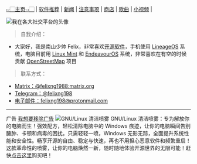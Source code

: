 [👉🏻主页👈🏻](./) | [软件推荐](./software) | [新闻](./news) |
[注意事项](./notes) | [商店](./shop) | [歌曲](./songs) | [小视频](./videos) |

![我在各大社交平台的头像](https://picabstract-preview-ftn.weiyun.com/ftn_pic_abs_v3/6537413e114d3f5d43b3dd8afed3d1a98459ae42639f98667a41511c52ef437b27955106849e8fcf508ed6db87777aa7?pictype=scale&from=30111&version=3.3.3.3&fname=%E5%8D%97%E5%B1%B1%E5%B0%91%E5%B8%85Felix.jpg&size=1024)

> 自我介绍：
- 大家好，我是南山少帅 Felix，非常喜欢[开源软件](https://zh.m.wikipedia.org/wiki/%E5%BC%80%E6%BA%90%E8%BD%AF%E4%BB%B6)，手机使用 [LineageOS](https://lineageos.org/) 系统，电脑目前用 [Linux Mint](https://linuxmint.com) 和 [EndeavourOS](https://endeavouros.com/) 系统，非常喜欢在有空的时候贡献 [OpenStreetMap](https://www.openstreetmap.org/about) 项目

> 联系方式：
- [Matrix：@felixng1988:matrix.org](https://matrix.to/#/@felixng1988:matrix.org)
- [Telegram：@felixng198](https://t.me/felixng198/)
- [电子邮件：felixng198@protonmail.com](mailto:felixng198@protonmail.com)

---

广告 [我想要移除广告](./remove_ads)
![GNU/Linux 清洁喷雾](https://picabstract-preview-ftn.weiyun.com/ftn_pic_abs_v3/55096b7b93f7f69ada2e4f74441fd644986383e447094f6f8cf38f2f13bef29165f52d3015d6e73d0d660cff0feba2a5?pictype=scale&from=30111&version=3.3.3.3&fname=1.%20GNULinux%20%E6%B8%85%E6%B4%81%E5%96%B7%E9%9B%BE.jpg&size=1024)
GNU/Linux 清洁喷雾：专为解放你的电脑而生！强效配方，轻松清除电脑中的 Windows 痕迹，让你的电脑瞬间告别臃肿、卡顿和病毒的困扰。只需轻轻一喷，Windows 无影无踪，全面提升系统性能和安全性。畅享开源的自由、稳定与快速，再也不用担心恶意软件和频繁重启！这款革命性的喷雾，让你的电脑焕然一新，随时随地体验开源世界的无限可能！赶快[点击这里](./shop-gnu_linux_wipeout_spray)购买吧！